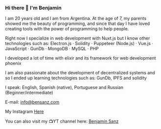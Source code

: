 ### Hi there 👋 I'm Benjamin
I am 20 years old and I am from Argentina. At the age of 7, my parents showed me the beauty of programming, and since that day I have loved creating tools with the power of programming to help people.

Right now I specialize in web development with Nuxt.js but I know other technologies such as: Electron.js · Solidity · Puppeteer (Node.js) · Vue.js · JavaScript · GunDb · MongoDB · MySQL · PHP

I developed a lot of time with elixir and its framework for web development phoenix

I am also passionate about the development of decentralized systems and so I ended up learning technologies such as: GunDb, IPFS and solidity

I speak: English, Spanish (native), Portuguese and Russian (Beginner/intermediate)

E-mail: info@bensanz.com

My Instagram [Here](https://www.instagram.com/bensanz182/)
 
You can also visit my 📺YT channel here: [Benjamín Sanz](https://www.youtube.com/channel/UCcM7l10nnQzwHD60q1yv-2A)

